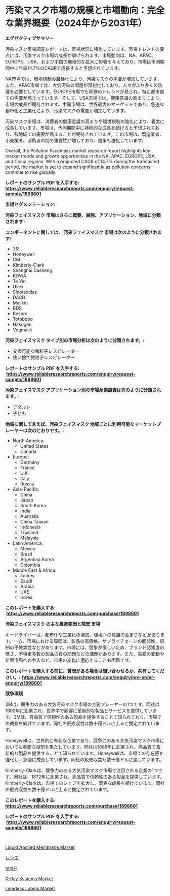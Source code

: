 <p><h1>汚染マスク市場の規模と市場動向：完全な業界概要（2024年から2031年）</h1></p><p><strong>エグゼクティブサマリー</strong></p>
<p><p>汚染マスク市場調査レポートは、市場状況に特化しています。市場トレンドの要点には、汚染マスク市場の成長が挙げられます。市場動向は、NA、APAC、EUROPE、USA、および中国の地理的な拡大に影響を与えており、市場は予測期間中に年率14.7%のCAGRで成長すると予想されています。</p><p>NA市場では、環境規制の厳格化により、汚染マスクの需要が増加しています。また、APAC市場では、大気汚染の問題が深刻化しており、人々がより多くの防護を必要としています。EUROPE市場でも同様のトレンドが見られ、特に都市部での需要が高まっています。そして、USA市場では、健康意識の高まりにより、市場の成長が期待されます。中国市場は、世界最大のマーケットであり、急速な都市化と工業化により、汚染マスクの需要が増加しています。</p><p>汚染マスク市場は、消費者の健康意識の高まりや環境規制の強化により、着実に成長しています。市場は、予測期間中に持続的な成長を続けると予想されており、各地域での需要が高まることが期待されています。この市場は、製造業者、小売業者、消費者の間で重要性が増しており、競争も激化しています。</p><p>Overall, the Pollution Facemask market research report highlights key market trends and growth opportunities in the NA, APAC, EUROPE, USA, and China regions. With a projected CAGR of 14.7% during the forecasted period, the market is set to expand significantly as pollution concerns continue to rise globally.</p></p>
<p><strong>レポートのサンプル PDF を入手する: <a href="https://www.reliableresearchreports.com/enquiry/request-sample/1898601">https://www.reliableresearchreports.com/enquiry/request-sample/1898601</a></strong></p>
<p><strong>市場セグメンテーション:</strong></p>
<p><strong> 汚染フェイスマスク 市場はさらに概要、展開、アプリケーション、地域に分類されます :</strong></p>
<p><strong>コンポーネントに関しては、 汚染フェイスマスク 市場は次のように分類されます: &nbsp;</strong></p>
<p><ul><li>3M</li><li>Honeywell</li><li>CM</li><li>Kimberly-Clark</li><li>Shanghai Dasheng</li><li>KOWA</li><li>Te Yin</li><li>Uvex</li><li>Sinotextiles</li><li>DACH</li><li>Maskin</li><li>BDS</li><li>Respro</li><li>Totobobo</li><li>Hakugen</li><li>Vogmask</li></ul></p>
<p><strong> 汚染フェイスマスク タイプ別の市場分析は次のように分類されます。:</strong></p>
<p><ul><li>交換可能な微粒子レスピレーター</li><li>使い捨て微粒子レスピレーター</li></ul></p>
<p><strong>レポートのサンプル PDF を入手する: &nbsp;<a href="https://www.reliableresearchreports.com/enquiry/request-sample/1898601">https://www.reliableresearchreports.com/enquiry/request-sample/1898601</a></strong></p>
<p><strong> 汚染フェイスマスク アプリケーション別の市場産業調査は次のように分類されます。:</strong></p>
<p><ul><li>アダルト</li><li>子ども</li></ul></p>
<p><strong>地域に関して言えば、汚染フェイスマスク 地域ごとに利用可能なマーケットプレーヤーは次のとおりです。:</strong></p>
<p><ul>
    <li>
        North America:
        <ul>
            <li>United States</li>
            <li>Canada</li>
        </ul>
    </li>
    <li>
        Europe:
        <ul>
            <li>Germany</li>
            <li>France</li>
            <li>U.K.</li>
            <li>Italy</li>
            <li>Russia</li>
        </ul>
    </li>
    <li>
        Asia-Pacific:
        <ul>
            <li>China</li>
            <li>Japan</li>
            <li>South Korea</li>
            <li>India</li>
            <li>Australia</li>
            <li>China Taiwan</li>
            <li>Indonesia</li>
            <li>Thailand</li>
            <li>Malaysia</li>
        </ul>
    </li>
    <li>
        Latin America:
        <ul>
            <li>Mexico</li>
            <li>Brazil</li>
            <li>Argentina Korea</li>
            <li>Colombia</li>
        </ul>
    </li>
    <li>
        Middle East & Africa:
        <ul>
            <li>Turkey</li>
            <li>Saudi</li>
            <li>Arabia</li>
            <li>UAE</li>
            <li>Korea</li>
        </ul>
    </li>
    </ul></p>
<p><strong>このレポートを購入する: &nbsp;<a href="https://www.reliableresearchreports.com/purchase/1898601">https://www.reliableresearchreports.com/purchase/1898601</a></strong></p>
<p><strong>汚染フェイスマスク の主な推進要因と障壁 市場</strong></p>
<p><p>キードライバーは、都市化や工業化の増加、環境への意識の高まりなどがあります。一方、市場における障壁は、製品の高価格、サプライチェーンの脆弱性、規制の不確実性などがあります。市場には、競争が激しいため、ブランド認知度の低さ、不特定多数の製品の質の問題などの課題があります。また、需要の変動や新興市場への参入など、市場の変化に適応することも困難です。</p></p>
<p><strong>このレポートを購入する前に、質問がある場合は問い合わせるか、共有してください。:&nbsp; <a href="https://www.reliableresearchreports.com/enquiry/pre-order-enquiry/1898601">https://www.reliableresearchreports.com/enquiry/pre-order-enquiry/1898601</a></strong></p>
<p><strong>競争環境</strong></p>
<p><p>3Mは、競争力のある大気汚染マスク市場の主要プレーヤーの1つです。同社は1902年に創業され、世界中で顧客に革新的な製品とサービスを提供しています。3Mは、高品質で信頼性のある製品を提供することで知られており、市場での成長を続けています。同社の販売収益は数十億ドルに上ると推定されています。</p><p>Honeywellは、世界的に有名な企業であり、競争力のある大気汚染マスク市場においても重要な役割を果たしています。同社は1885年に創業され、高品質で革新的な製品を提供することで知られています。Honeywellは、市場での存在感を強化し、急速に成長しています。同社の販売収益も数十億ドルに達しています。</p><p>Kimberly-Clarkは、競争力のある大気汚染マスク市場で注目される企業の1つです。同社は、1872年に創業され、高品質で信頼性のある製品を提供しています。Kimberly-Clarkは、市場でのシェアを拡大し、着実な成長を続けています。同社の販売収益も数十億ドルに上ると推定されています。</p></p>
<p><strong>このレポートを購入する: &nbsp; <a href="https://www.reliableresearchreports.com/purchase/1898601">https://www.reliableresearchreports.com/purchase/1898601</a></strong></p>
<p><strong>レポートのサンプル PDF を入手する: &nbsp;<a href="https://www.reliableresearchreports.com/enquiry/request-sample/1898601">https://www.reliableresearchreports.com/enquiry/request-sample/1898601</a></strong><strong></strong></p>
<p>&nbsp;</p>
<p><p><a href="https://github.com/bmorecock/Market-Research-Report-List-2/blob/main/liquid-applied-membrane-market.md">Liquid Applied Membrane Market</a></p><p><a href="https://github.com/cnnriuez22368/Market-Research-Report-List-1/blob/main/5271281194319.md">レンズ</a></p><p><a href="https://medium.com/@percyhagernes9778/%EB%B3%B4%EB%9D%BC%EC%A7%84-%EC%8B%9C%EC%9E%A5-%EA%B2%BD%EC%9F%81-%EB%B6%84%EC%84%9D-%EC%8B%9C%EC%9E%A5-%EB%8F%99%ED%96%A5-%EB%B0%8F-2031%EB%85%84%EA%B9%8C%EC%A7%80%EC%9D%98-%EC%98%88%EC%B8%A1-ae731d1e3c8a">보라진</a></p><p><a href="https://issuu.com/reportprime-2/docs/x-ray-systems-market-size-2030.pptx">X-Ray Systems Market</a></p><p><a href="https://github.com/Krish2023na/Market-Research-Report-List-3/blob/main/linerless-labels-market.md">Linerless Labels Market</a></p></p>